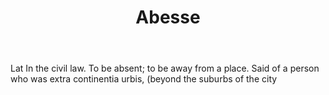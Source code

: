 ---
title: Abesse
permalink: "/definitions/abesse.html"
body: Lat In the civil law. To be absent; to be away from a place. Said of a person
  who was extra continentia urbis, (beyond the suburbs of the city
published_at: '2018-07-07'
layout: post
---